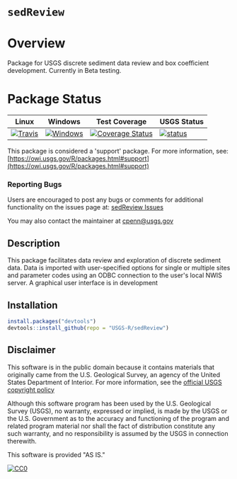 `sedReview`
==========
# Overview
Package for USGS discrete sediment data review and box coefficient development. Currently in Beta testing.

# Package Status
|Linux|Windows| Test Coverage | USGS Status |
|----------|------------|------------|------------|
[![Travis](https://travis-ci.org/USGS-R/sedReview.svg?branch=master)](https://travis-ci.org/USGS-R/sedReview)|[![Windows](https://ci.appveyor.com/api/projects/status/7xfp7x17bpwbdvh2?svg=true)](https://ci.appveyor.com/project/cpenn-usgs/sedreview)|[![Coverage Status](https://coveralls.io/repos/github/USGS-R/sedReview/badge.svg?branch=master)](https://coveralls.io/github/USGS-R/sedReview?branch=master)|[![status](https://img.shields.io/badge/USGS-Support-yellow.svg)](https://owi.usgs.gov/R/packages.html#support)

This package is considered a 'support' package. For more information, see:
[https://owi.usgs.gov/R/packages.html#support](https://owi.usgs.gov/R/packages.html#support)

### Reporting Bugs
Users are encouraged to post any bugs or comments for additional functionality on the issues page at:
[sedReview Issues](https://github.com/USGS-R/sedReview/issues) 

You may also contact the maintainer at cpenn@usgs.gov

## Description
This package facilitates data review and exploration of discrete sediment data. Data is imported with user-specified options for single or multiple sites and parameter codes using an ODBC connection to the user's local NWIS server. A graphical user interface is in development 

## Installation
```R
install.packages("devtools")
devtools::install_github(repo = "USGS-R/sedReview")
```
## Disclaimer
This software is in the public domain because it contains materials that originally came from the U.S. Geological Survey, an agency of the United States Department of Interior. For more information, see the [official USGS copyright policy](https://www2.usgs.gov/visual-id/credit_usgs.html#copyright)

Although this software program has been used by the U.S. Geological Survey (USGS), no warranty, expressed or implied, is made by the USGS or the U.S. Government as to the accuracy and functioning of the program and related program material nor shall the fact of distribution constitute any such warranty, and no responsibility is assumed by the USGS in connection therewith.

This software is provided "AS IS."

 [
    ![CC0](http://i.creativecommons.org/p/zero/1.0/88x31.png)
  ](http://creativecommons.org/publicdomain/zero/1.0/)


